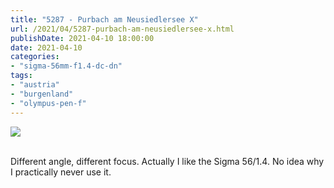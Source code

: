 ```yaml
---
title: "5287 - Purbach am Neusiedlersee X"
url: /2021/04/5287-purbach-am-neusiedlersee-x.html
publishDate: 2021-04-10 18:00:00
date: 2021-04-10
categories:
- "sigma-56mm-f1.4-dc-dn"
tags:
- "austria"
- "burgenland"
- "olympus-pen-f"
---
```

<div class="container">
<div class="center"><a target="_blank" href="https://d25zfm9zpd7gm5.cloudfront.net/1200x1200/2019/20190407_113725_lr.jpg"><img class="webfeedsFeaturedVisual" src="https://d25zfm9zpd7gm5.cloudfront.net/0600x0600/2019/20190407_113725_lr.jpg" /></a></div>
</div>
<br />

Different angle, different focus. Actually I like the Sigma
56/1.4. No idea why I practically never use it.
